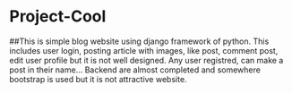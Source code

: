 # Project-Cool
##This is simple blog website using django framework of python.
This includes user login, posting article with images, like post, comment post, edit user profile but it is not well designed.
Any user registred, can make a post in their name...
Backend are almost completed and somewhere bootstrap is used but it is not attractive website.
